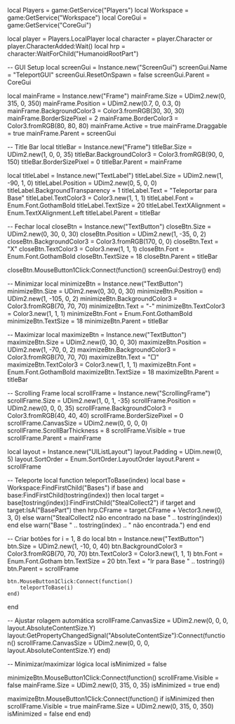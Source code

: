 local Players = game:GetService("Players")
local Workspace = game:GetService("Workspace")
local CoreGui = game:GetService("CoreGui")

local player = Players.LocalPlayer
local character = player.Character or player.CharacterAdded:Wait()
local hrp = character:WaitForChild("HumanoidRootPart")

-- GUI Setup
local screenGui = Instance.new("ScreenGui")
screenGui.Name = "TeleportGUI"
screenGui.ResetOnSpawn = false
screenGui.Parent = CoreGui

local mainFrame = Instance.new("Frame")
mainFrame.Size = UDim2.new(0, 315, 0, 350)
mainFrame.Position = UDim2.new(0.7, 0, 0.3, 0)
mainFrame.BackgroundColor3 = Color3.fromRGB(30, 30, 30)
mainFrame.BorderSizePixel = 2
mainFrame.BorderColor3 = Color3.fromRGB(80, 80, 80)
mainFrame.Active = true
mainFrame.Draggable = true
mainFrame.Parent = screenGui

-- Title Bar
local titleBar = Instance.new("Frame")
titleBar.Size = UDim2.new(1, 0, 0, 35)
titleBar.BackgroundColor3 = Color3.fromRGB(90, 0, 150)
titleBar.BorderSizePixel = 0
titleBar.Parent = mainFrame

local titleLabel = Instance.new("TextLabel")
titleLabel.Size = UDim2.new(1, -90, 1, 0)
titleLabel.Position = UDim2.new(0, 5, 0, 0)
titleLabel.BackgroundTransparency = 1
titleLabel.Text = "Teleportar para Base"
titleLabel.TextColor3 = Color3.new(1, 1, 1)
titleLabel.Font = Enum.Font.GothamBold
titleLabel.TextSize = 20
titleLabel.TextXAlignment = Enum.TextXAlignment.Left
titleLabel.Parent = titleBar

-- Fechar
local closeBtn = Instance.new("TextButton")
closeBtn.Size = UDim2.new(0, 30, 0, 30)
closeBtn.Position = UDim2.new(1, -35, 0, 2)
closeBtn.BackgroundColor3 = Color3.fromRGB(170, 0, 0)
closeBtn.Text = "X"
closeBtn.TextColor3 = Color3.new(1, 1, 1)
closeBtn.Font = Enum.Font.GothamBold
closeBtn.TextSize = 18
closeBtn.Parent = titleBar

closeBtn.MouseButton1Click:Connect(function()
	screenGui:Destroy()
end)

-- Minimizar
local minimizeBtn = Instance.new("TextButton")
minimizeBtn.Size = UDim2.new(0, 30, 0, 30)
minimizeBtn.Position = UDim2.new(1, -105, 0, 2)
minimizeBtn.BackgroundColor3 = Color3.fromRGB(70, 70, 70)
minimizeBtn.Text = "-"
minimizeBtn.TextColor3 = Color3.new(1, 1, 1)
minimizeBtn.Font = Enum.Font.GothamBold
minimizeBtn.TextSize = 18
minimizeBtn.Parent = titleBar

-- Maximizar
local maximizeBtn = Instance.new("TextButton")
maximizeBtn.Size = UDim2.new(0, 30, 0, 30)
maximizeBtn.Position = UDim2.new(1, -70, 0, 2)
maximizeBtn.BackgroundColor3 = Color3.fromRGB(70, 70, 70)
maximizeBtn.Text = "▢"
maximizeBtn.TextColor3 = Color3.new(1, 1, 1)
maximizeBtn.Font = Enum.Font.GothamBold
maximizeBtn.TextSize = 18
maximizeBtn.Parent = titleBar

-- Scrolling Frame
local scrollFrame = Instance.new("ScrollingFrame")
scrollFrame.Size = UDim2.new(1, 0, 1, -35)
scrollFrame.Position = UDim2.new(0, 0, 0, 35)
scrollFrame.BackgroundColor3 = Color3.fromRGB(40, 40, 40)
scrollFrame.BorderSizePixel = 0
scrollFrame.CanvasSize = UDim2.new(0, 0, 0, 0)
scrollFrame.ScrollBarThickness = 8
scrollFrame.Visible = true
scrollFrame.Parent = mainFrame

local layout = Instance.new("UIListLayout")
layout.Padding = UDim.new(0, 5)
layout.SortOrder = Enum.SortOrder.LayoutOrder
layout.Parent = scrollFrame

-- Teleporte
local function teleportToBase(index)
	local base = Workspace:FindFirstChild("Bases")
	if base and base:FindFirstChild(tostring(index)) then
		local target = base[tostring(index)]:FindFirstChild("StealCollect2")
		if target and target:IsA("BasePart") then
			hrp.CFrame = target.CFrame + Vector3.new(0, 3, 0)
		else
			warn("StealCollect2 não encontrado na base " .. tostring(index))
		end
	else
		warn("Base " .. tostring(index) .. " não encontrada.")
	end
end

-- Criar botões
for i = 1, 8 do
	local btn = Instance.new("TextButton")
	btn.Size = UDim2.new(1, -10, 0, 40)
	btn.BackgroundColor3 = Color3.fromRGB(70, 70, 70)
	btn.TextColor3 = Color3.new(1, 1, 1)
	btn.Font = Enum.Font.Gotham
	btn.TextSize = 20
	btn.Text = "Ir para Base " .. tostring(i)
	btn.Parent = scrollFrame

	btn.MouseButton1Click:Connect(function()
		teleportToBase(i)
	end)
end

-- Ajustar rolagem automática
scrollFrame.CanvasSize = UDim2.new(0, 0, 0, layout.AbsoluteContentSize.Y)
layout:GetPropertyChangedSignal("AbsoluteContentSize"):Connect(function()
	scrollFrame.CanvasSize = UDim2.new(0, 0, 0, layout.AbsoluteContentSize.Y)
end)

-- Minimizar/maximizar lógica
local isMinimized = false

minimizeBtn.MouseButton1Click:Connect(function()
	scrollFrame.Visible = false
	mainFrame.Size = UDim2.new(0, 315, 0, 35)
	isMinimized = true
end)

maximizeBtn.MouseButton1Click:Connect(function()
	if isMinimized then
		scrollFrame.Visible = true
		mainFrame.Size = UDim2.new(0, 315, 0, 350)
		isMinimized = false
	end
end)
